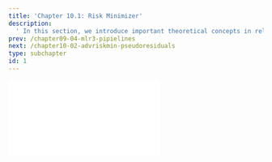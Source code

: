 ```yaml
---
title: 'Chapter 10.1: Risk Minimizer'
description:
  ' In this section, we introduce important theoretical concepts in relation to risk minimization: Risk minimizer, Bayes risk, consistent learners, and the optimal constant model. '
prev: /chapter09-04-mlr3-pipielines
next: /chapter10-02-advriskmin-pseudoresiduals
type: subchapter
id: 1
---
```



<!-- Hier jetzt die neuen Links einpflegen -->

<!---
<exercise id="1" title="Video Lecture">
<iframe width="100%" height="480" src="https://www.youtube.com/embed/OVD0HDZ39IU" frameborder="0" allow="accelerometer; autoplay; encrypted-media; gyroscope; picture-in-picture" allowfullscreen></iframe>
</exercise>
---> 

<exercise id="2" title="Slides">
<object data="pdfs/10/slides-risk-minimizer.pdf" type="application/pdf" style="width:100%;height:480px">
    <embed src="pdfs/10/slides-risk-minimizer.pdf" type="application/pdf" />
</object>
</exercise>


